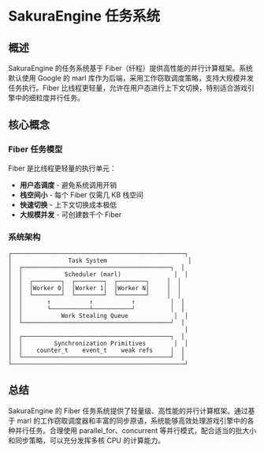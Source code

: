 # SakuraEngine 任务系统

## 概述

SakuraEngine 的任务系统基于 Fiber（纤程）提供高性能的并行计算框架。系统默认使用 Google 的 marl 库作为后端，采用工作窃取调度策略，支持大规模并发任务执行。Fiber 比线程更轻量，允许在用户态进行上下文切换，特别适合游戏引擎中的细粒度并行任务。

## 核心概念

### Fiber 任务模型

Fiber 是比线程更轻量的执行单元：

- **用户态调度** - 避免系统调用开销
- **栈空间小** - 每个 Fiber 仅需几 KB 栈空间
- **快速切换** - 上下文切换成本极低
- **大规模并发** - 可创建数千个 Fiber

### 系统架构

```
┌─────────────────────────────────────────────────┐
│                Task System                       │
│  ┌──────────────────────────────────────────┐  │
│  │            Scheduler (marl)               │  │
│  │  ┌────────┐  ┌────────┐  ┌────────┐     │  │
│  │  │Worker 0│  │Worker 1│  │Worker N│     │  │
│  │  └────────┘  └────────┘  └────────┘     │  │
│  │       ↑           ↑           ↑          │  │
│  │       └───────────┴───────────┘          │  │
│  │           Work Stealing Queue             │  │
│  └──────────────────────────────────────────┘  │
│                                                 │
│  ┌──────────────────────────────────────────┐  │
│  │         Synchronization Primitives        │  │
│  │    counter_t    event_t    weak refs     │  │
│  └──────────────────────────────────────────┘  │
└─────────────────────────────────────────────────┘
```


## 总结

SakuraEngine 的 Fiber 任务系统提供了轻量级、高性能的并行计算框架。通过基于 marl 的工作窃取调度器和丰富的同步原语，系统能够高效处理游戏引擎中的各种并行任务。合理使用 parallel_for、concurrent 等并行模式，配合适当的批大小和同步策略，可以充分发挥多核 CPU 的计算能力。